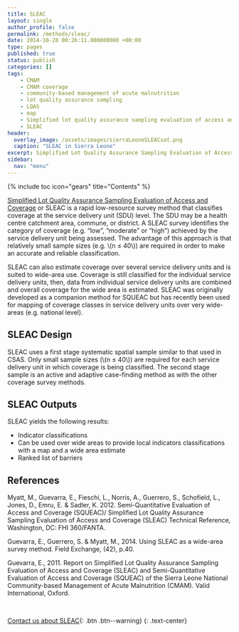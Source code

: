 ```yaml
---
title: SLEAC
layout: single
author_profile: false
permalink: /methods/sleac/
date: 2014-10-28 00:26:11.000000000 +00:00
type: pages
published: true
status: publish
categories: []
tags:
    - CMAM
    - CMAM coverage
    - community-based management of acute malnutrition
    - lot quality assurance sampling
    - LQAS
    - map
    - Simplified lot quality assurance sampling evaluation of access and coverage
    - SLEAC
header:
  overlay_image: /assets/images/sierraLeoneSLEACsat.png
  caption: "SLEAC in Sierra Leone"
excerpt: Simplified Lot Quality Assurance Sampling Evaluation of Access and Coverage
sidebar:
  nav: "menu"
---
```

{% include toc icon="gears" title="Contents" %}

[Simplified Lot Quality Assurance Sampling Evaluation of Access and Coverage](https://validmeasures.github.io/modules/metrics/sleac/) or SLEAC is a rapid low-resource survey method that classifies coverage at the service delivery unit (SDU) level. The SDU may be a health centre catchment area, commune, or district. A SLEAC survey identifies the category of coverage (e.g. “low”, “moderate” or “high”) achieved by the service delivery unit being assessed. The advantage of this approach is that relatively small sample sizes (e.g. \\(n ≤ 40\\)) are required in order to make an accurate and reliable classification.

SLEAC can also estimate coverage over several service delivery units and is suited to wide-area use. Coverage is still classified for the individual service delivery units, then, data from individual service delivery units are combined and overall coverage for the wide area is estimated. SLEAC was originally developed as a companion method for SQUEAC but has recently been used for mapping of coverage classes in service delivery units over very wide-areas (e.g. national level).


## SLEAC Design
SLEAC uses a first stage systematic spatial sample similar to that used in CSAS. Only small sample sizes (\\(n ≤ 40\\)) are required for each service delivery unit in which coverage is being classified. The second stage sample is an active and adaptive case-finding method as with the other coverage survey methods.


## SLEAC Outputs
SLEAC yields the following results:

- Indicator classifications
- Can be used over wide areas to provide local indicators classifications with a map and a wide area estimate
- Ranked list of barriers


## References
Myatt, M., Guevarra, E., Fieschi, L., Norris, A., Guerrero, S., Schofield, L., Jones, D., Emru, E. & Sadler, K. 2012. Semi-Quantitative Evaluation of Access and Coverage (SQUEAC)/ Simplified Lot Quality Assurance Sampling Evaluation of Access and Coverage (SLEAC) Technical Reference, Washington, DC: FHI 360/FANTA.

Guevarra, E., Guerrero, S. & Myatt, M., 2014. Using SLEAC as a wide-area survey method. Field Exchange, (42), p.40.

Guevarra, E., 2011. Report on Simplified Lot Quality Assurance Sampling Evaluation of Access and Coverage (SLEAC) and Semi-Quantitative Evaluation of Access and Coverage (SQUEAC) of the Sierra Leone National Community-based Management of Acute Malnutrition (CMAM). Valid International, Oxford.

<br/>

[Contact us about SLEAC](/contact/){: .btn .btn--warning}
{: .text-center}

<br/>
<br/>
